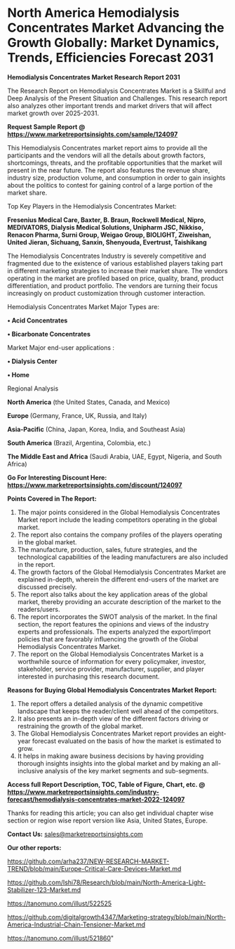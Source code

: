 # North America Hemodialysis Concentrates Market Advancing the Growth Globally: Market Dynamics, Trends, Efficiencies Forecast 2031

<strong>Hemodialysis Concentrates Market Research Report 2031</strong>

The Research Report on Hemodialysis Concentrates Market is a Skillful and Deep Analysis of the Present Situation and Challenges. This research report also analyzes other important trends and market drivers that will affect market growth over 2025-2031.

<strong>Request Sample Report @ <a href=https://www.marketreportsinsights.com/sample/124097>https://www.marketreportsinsights.com/sample/124097</a></strong>

This Hemodialysis Concentrates market report aims to provide all the participants and the vendors will all the details about growth factors, shortcomings, threats, and the profitable opportunities that the market will present in the near future. The report also features the revenue share, industry size, production volume, and consumption in order to gain insights about the politics to contest for gaining control of a large portion of the market share.

Top Key Players in the Hemodialysis Concentrates Market:

<strong>Fresenius Medical Care, Baxter, B. Braun, Rockwell Medical, Nipro, MEDIVATORS, Dialysis Medical Solutions, Unipharm JSC, Nikkiso, Renacon Pharma, Surni Group, Weigao Group, BIOLIGHT, Ziweishan, United Jieran, Sichuang, Sanxin, Shenyouda, Evertrust, Taishikang</strong>

The Hemodialysis Concentrates Industry is severely competitive and fragmented due to the existence of various established players taking part in different marketing strategies to increase their market share. The vendors operating in the market are profiled based on price, quality, brand, product differentiation, and product portfolio. The vendors are turning their focus increasingly on product customization through customer interaction.

Hemodialysis Concentrates Market Major Types are:

<strong>• Acid Concentrates

• Bicarbonate Concentrates</strong>

Market Major end-user applications :

<strong>• Dialysis Center

• Home</strong>

Regional Analysis

</u><strong><b>North America</b></strong> (the United States, Canada, and Mexico)

<strong><b>Europe </b></strong>(Germany, France, UK, Russia, and Italy)

<strong><b>Asia-Pacific</b></strong> (China, Japan, Korea, India, and Southeast Asia)

<strong><b>South America</b></strong> (Brazil, Argentina, Colombia, etc.)

<strong><b>The Middle East and Africa</b></strong> (Saudi Arabia, UAE, Egypt, Nigeria, and South Africa)

<strong>Go For Interesting Discount Here: <a href=https://www.marketreportsinsights.com/discount/124097>https://www.marketreportsinsights.com/discount/124097</a></strong>

<strong>Points Covered in The Report:</strong>
<ol>
  <li>The major points considered in the Global Hemodialysis Concentrates Market report include the leading competitors operating in the global market.</li>
  <li>The report also contains the company profiles of the players operating in the global market.</li>
  <li>The manufacture, production, sales, future strategies, and the technological capabilities of the leading manufacturers are also included in the report.</li>
  <li>The growth factors of the Global Hemodialysis Concentrates Market are explained in-depth, wherein the different end-users of the market are discussed precisely.</li>
  <li>The report also talks about the key application areas of the global market, thereby providing an accurate description of the market to the readers/users.</li>
  <li>The report incorporates the SWOT analysis of the market. In the final section, the report features the opinions and views of the industry experts and professionals. The experts analyzed the export/import policies that are favorably influencing the growth of the Global Hemodialysis Concentrates Market.</li>
  <li>The report on the Global Hemodialysis Concentrates Market is a worthwhile source of information for every policymaker, investor, stakeholder, service provider, manufacturer, supplier, and player interested in purchasing this research document.</li>
</ol>
<strong>Reasons for Buying Global Hemodialysis Concentrates Market Report:</strong>

<ol>
  <li>The report offers a detailed analysis of the dynamic competitive landscape that keeps the reader/client well ahead of the competitors.</li>
  <li>It also presents an in-depth view of the different factors driving or restraining the growth of the global market.</li>
  <li>The Global Hemodialysis Concentrates Market report provides an eight-year forecast evaluated on the basis of how the market is estimated to grow.</li>
  <li>It helps in making aware business decisions by having providing thorough insights insights into the global market and by making an all-inclusive analysis of the key market segments and sub-segments.</li>
</ol>
<strong>Access full Report Description, TOC, Table of Figure, Chart, etc. @ <a href=https://www.marketreportsinsights.com/industry-forecast/hemodialysis-concentrates-market-2022-124097>https://www.marketreportsinsights.com/industry-forecast/hemodialysis-concentrates-market-2022-124097</a></strong>


Thanks for reading this article; you can also get individual chapter wise section or region wise report version like Asia, United States, Europe.

<strong>Contact Us:</strong>
sales@marketreportsinsights.com

<strong>Our other reports:</strong>

<a href=https://github.com/arha237/NEW-RESEARCH-MARKET-TREND/blob/main/Europe-Critical-Care-Devices-Market.md>https://github.com/arha237/NEW-RESEARCH-MARKET-TREND/blob/main/Europe-Critical-Care-Devices-Market.md</a>

<a href=https://github.com/Ishi78/Research/blob/main/North-America-Light-Stabilizer-123-Market.md>https://github.com/Ishi78/Research/blob/main/North-America-Light-Stabilizer-123-Market.md</a>

<a href=https://tanomuno.com/illust/522525>https://tanomuno.com/illust/522525</a>

<a href=https://github.com/digitalgrowth4347/Marketing-strategy/blob/main/North-America-Industrial-Chain-Tensioner-Market.md>https://github.com/digitalgrowth4347/Marketing-strategy/blob/main/North-America-Industrial-Chain-Tensioner-Market.md</a>

<a href=https://tanomuno.com/illust/521860>https://tanomuno.com/illust/521860</a>"
